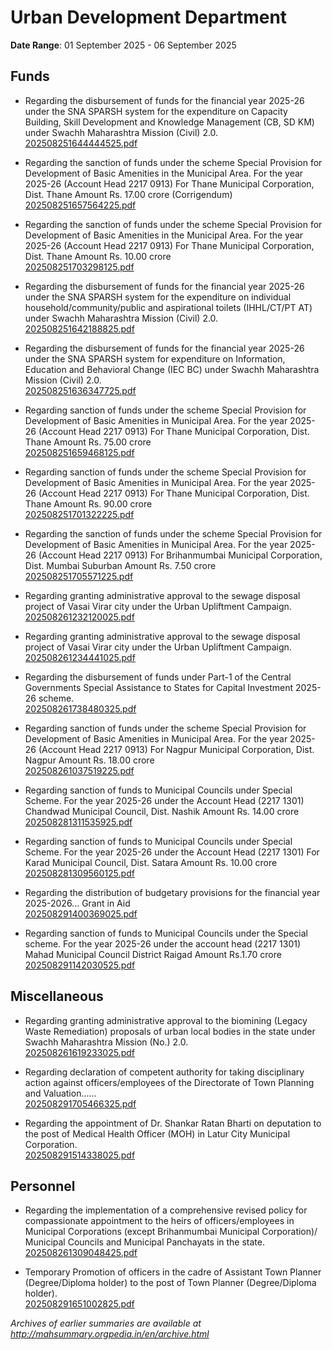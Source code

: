 # Urban Development Department

**Date Range**: 01 September 2025 - 06 September 2025


## Funds
- Regarding the disbursement of funds for the financial year 2025-26 under the SNA SPARSH system for the expenditure on Capacity Building, Skill Development and Knowledge Management (CB, SD  KM) under Swachh Maharashtra Mission (Civil) 2.0.\
  [202508251644444525.pdf](https://gr.maharashtra.gov.in/Site/Upload/Government%20Resolutions/English/202508251644444525.pdf)

- Regarding the sanction of funds under the scheme Special Provision for Development of Basic Amenities in the Municipal Area. For the year 2025-26 (Account Head 2217 0913) For Thane Municipal Corporation, Dist. Thane Amount Rs. 17.00 crore (Corrigendum)\
  [202508251657564225.pdf](https://gr.maharashtra.gov.in/Site/Upload/Government%20Resolutions/English/202508251657564225.pdf)

- Regarding the sanction of funds under the scheme Special Provision for Development of Basic Amenities in the Municipal Area. For the year 2025-26 (Account Head 2217 0913) For Thane Municipal Corporation, Dist. Thane Amount Rs. 10.00 crore\
  [202508251703298125.pdf](https://gr.maharashtra.gov.in/Site/Upload/Government%20Resolutions/English/202508251703298125.pdf)

- Regarding the disbursement of funds for the financial year 2025-26 under the SNA SPARSH system for the expenditure on individual household/community/public and aspirational toilets (IHHL/CT/PT  AT) under Swachh Maharashtra Mission (Civil) 2.0.\
  [202508251642188825.pdf](https://gr.maharashtra.gov.in/Site/Upload/Government%20Resolutions/English/202508251642188825.pdf)

- Regarding the disbursement of funds for the financial year 2025-26 under the SNA SPARSH system for expenditure on Information, Education and Behavioral Change (IEC  BC) under Swachh Maharashtra Mission (Civil) 2.0.\
  [202508251636347725.pdf](https://gr.maharashtra.gov.in/Site/Upload/Government%20Resolutions/English/202508251636347725.pdf)

- Regarding sanction of funds under the scheme Special Provision for Development of Basic Amenities in Municipal Area. For the year 2025-26 (Account Head 2217 0913) For Thane Municipal Corporation, Dist. Thane Amount Rs. 75.00 crore\
  [202508251659468125.pdf](https://gr.maharashtra.gov.in/Site/Upload/Government%20Resolutions/English/202508251659468125.pdf)

- Regarding sanction of funds under the scheme Special Provision for Development of Basic Amenities in Municipal Area. For the year 2025-26 (Account Head 2217 0913) For Thane Municipal Corporation, Dist. Thane Amount Rs. 90.00 crore\
  [202508251701322225.pdf](https://gr.maharashtra.gov.in/Site/Upload/Government%20Resolutions/English/202508251701322225.pdf)

- Regarding the sanction of funds under the scheme Special Provision for Development of Basic Amenities in Municipal Area. For the year 2025-26 (Account Head 2217 0913) For Brihanmumbai Municipal Corporation, Dist. Mumbai Suburban Amount Rs. 7.50 crore\
  [202508251705571225.pdf](https://gr.maharashtra.gov.in/Site/Upload/Government%20Resolutions/English/202508251705571225.pdf)

- Regarding granting administrative approval to the sewage disposal project of Vasai Virar city under the Urban Upliftment Campaign.\
  [202508261232120025.pdf](https://gr.maharashtra.gov.in/Site/Upload/Government%20Resolutions/English/202508261232120025.pdf)

- Regarding granting administrative approval to the sewage disposal project of Vasai Virar city under the Urban Upliftment Campaign.\
  [202508261234441025.pdf](https://gr.maharashtra.gov.in/Site/Upload/Government%20Resolutions/English/202508261234441025.pdf)

- Regarding the disbursement of funds under Part-1 of the Central Governments Special Assistance to States for Capital Investment 2025-26 scheme.\
  [202508261738480325.pdf](https://gr.maharashtra.gov.in/Site/Upload/Government%20Resolutions/English/202508261738480325.pdf)

- Regarding sanction of funds under the scheme Special Provision for Development of Basic Amenities in Municipal Area. For the year 2025-26 (Account Head 2217 0913) For Nagpur Municipal Corporation, Dist. Nagpur Amount Rs. 18.00 crore\
  [202508261037519225.pdf](https://gr.maharashtra.gov.in/Site/Upload/Government%20Resolutions/English/202508261037519225.pdf)

- Regarding sanction of funds to Municipal Councils under Special Scheme.  For the year 2025-26 under the Account Head (2217 1301) Chandwad Municipal Council, Dist. Nashik Amount Rs. 14.00 crore\
  [202508281311535925.pdf](https://gr.maharashtra.gov.in/Site/Upload/Government%20Resolutions/English/202508281311535925.pdf)

- Regarding sanction of funds to Municipal Councils under Special Scheme.  For the year 2025-26 under the Account Head (2217 1301) For Karad Municipal Council, Dist. Satara Amount Rs. 10.00 crore\
  [202508281309560125.pdf](https://gr.maharashtra.gov.in/Site/Upload/Government%20Resolutions/English/202508281309560125.pdf)

- Regarding the distribution of budgetary provisions for the financial year 2025-2026... Grant in Aid\
  [202508291400369025.pdf](https://gr.maharashtra.gov.in/Site/Upload/Government%20Resolutions/English/202508291400369025.pdf)

- Regarding sanction of funds to Municipal Councils under the Special scheme.  For the year 2025-26 under the account head (2217 1301) Mahad Municipal Council District Raigad Amount Rs.1.70 crore\
  [202508291142030525.pdf](https://gr.maharashtra.gov.in/Site/Upload/Government%20Resolutions/English/202508291142030525.pdf)

## Miscellaneous
- Regarding granting administrative approval to the biomining (Legacy Waste Remediation) proposals of urban local bodies in the state under Swachh Maharashtra Mission (No.) 2.0.\
  [202508261619233025.pdf](https://gr.maharashtra.gov.in/Site/Upload/Government%20Resolutions/English/202508261619233025.pdf)

- Regarding declaration of competent authority for taking disciplinary action against officers/employees of the Directorate of Town Planning and Valuation......\
  [202508291705466325.pdf](https://gr.maharashtra.gov.in/Site/Upload/Government%20Resolutions/English/202508291705466325.pdf)

- Regarding the appointment of Dr. Shankar Ratan Bharti on deputation to the post of Medical Health Officer (MOH) in Latur City Municipal Corporation.\
  [202508291514338025.pdf](https://gr.maharashtra.gov.in/Site/Upload/Government%20Resolutions/English/202508291514338025.pdf)

## Personnel
- Regarding the implementation of a comprehensive revised policy for compassionate appointment to the heirs of officers/employees in Municipal Corporations (except Brihanmumbai Municipal Corporation)/ Municipal Councils and Municipal Panchayats in the state.\
  [202508261309048425.pdf](https://gr.maharashtra.gov.in/Site/Upload/Government%20Resolutions/English/202508261309048425.pdf)

- Temporary Promotion of officers in the cadre of Assistant Town Planner (Degree/Diploma holder) to the post of Town Planner (Degree/Diploma holder).\
  [202508291651002825.pdf](https://gr.maharashtra.gov.in/Site/Upload/Government%20Resolutions/English/202508291651002825.pdf)


*Archives of earlier summaries are available at http://mahsummary.orgpedia.in/en/archive.html*